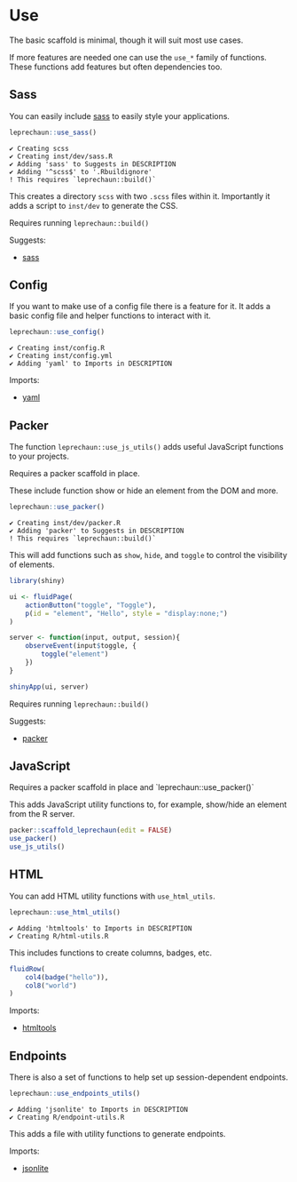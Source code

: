 # Use

The basic scaffold is minimal, though it will suit most use cases.

If more features are needed one can use the `use_*` family 
of functions. 
These functions add features but often dependencies too.

## Sass

You can easily include [sass](https://sass-lang.com/) to easily
style your applications.

```r
leprechaun::use_sass()
```

```
✔ Creating scss
✔ Creating inst/dev/sass.R
✔ Adding 'sass' to Suggests in DESCRIPTION
✔ Adding '^scss$' to '.Rbuildignore'
! This requires `leprechaun::build()`
```

This creates a directory `scss` with two `.scss` files within it.
Importantly it adds a script to `inst/dev` to generate the CSS.

<Note type="tip">
Requires running <code>leprechaun::build()</code>
</Note>

Suggests:

- [sass](https://github.com/rstudio/sass)

## Config

If you want to make use of a config file there is a feature
for it. It adds a basic config file and helper functions
to interact with it.

```r
leprechaun::use_config()
```

```
✔ Creating inst/config.R
✔ Creating inst/config.yml
✔ Adding 'yaml' to Imports in DESCRIPTION
```

Imports:

- [yaml](https://CRAN.R-project.org/package=yaml)

## Packer

The function `leprechaun::use_js_utils()` adds useful 
JavaScript functions to your projects.

<Note type="warning">
Requires a packer scaffold in place.
</Note>

These include function show or hide an element from the DOM 
and more.

```r
leprechaun::use_packer()
```

```
✔ Creating inst/dev/packer.R
✔ Adding 'packer' to Suggests in DESCRIPTION
! This requires `leprechaun::build()`
```

This will add functions such as `show`, `hide`, and `toggle`
to control the visibility of elements.

```r
library(shiny)

ui <- fluidPage(
	actionButton("toggle", "Toggle"),
	p(id = "element", "Hello", style = "display:none;")	
)

server <- function(input, output, session){
	observeEvent(input$toggle, {
		toggle("element")
	})
}

shinyApp(ui, server)
```

<Note type="tip">
Requires running <code>leprechaun::build()</code>
</Note>

Suggests:

- [packer](https://packer.john-coene.com)

## JavaScript

<Note type="warning">
Requires a packer scaffold in place and `leprechaun::use_packer()`
</Note>

This adds JavaScript utility functions to, for example, show/hide
an element from the R server.

```r
packer::scaffold_leprechaun(edit = FALSE)
use_packer()
use_js_utils()
```

## HTML

You can add HTML utility functions with `use_html_utils`.

```r
leprechaun::use_html_utils()
```

```
✔ Adding 'htmltools' to Imports in DESCRIPTION
✔ Creating R/html-utils.R
```

This includes functions to create columns, badges, etc.

```r
fluidRow(
	col4(badge("hello")),
	col8("world")
)
```

Imports:

- [htmltools](https://github.com/rstudio/htmltools)

## Endpoints

There is also a set of functions to help set up 
session-dependent endpoints.

```r
leprechaun::use_endpoints_utils()
```

```
✔ Adding 'jsonlite' to Imports in DESCRIPTION
✔ Creating R/endpoint-utils.R
```

This adds a file with utility functions to generate endpoints.

Imports:

- [jsonlite](https://github.com/jeroen/jsonlite)
